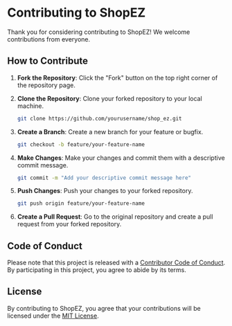 # Contributing to ShopEZ

Thank you for considering contributing to ShopEZ! We welcome contributions from everyone.

## How to Contribute

1. **Fork the Repository**: Click the "Fork" button on the top right corner of the repository page.

2. **Clone the Repository**: Clone your forked repository to your local machine.

   ```bash
   git clone https://github.com/yourusername/shop_ez.git
   ```

3. **Create a Branch**: Create a new branch for your feature or bugfix.

   ```bash
   git checkout -b feature/your-feature-name
   ```

4. **Make Changes**: Make your changes and commit them with a descriptive commit message.

   ```bash
   git commit -m "Add your descriptive commit message here"
   ```

5. **Push Changes**: Push your changes to your forked repository.

   ```bash
   git push origin feature/your-feature-name
   ```

6. **Create a Pull Request**: Go to the original repository and create a pull request from your forked repository.

## Code of Conduct

Please note that this project is released with a [Contributor Code of Conduct](). By participating in this project, you agree to abide by its terms.

## License

By contributing to ShopEZ, you agree that your contributions will be licensed under the [MIT License](LICENSE).
